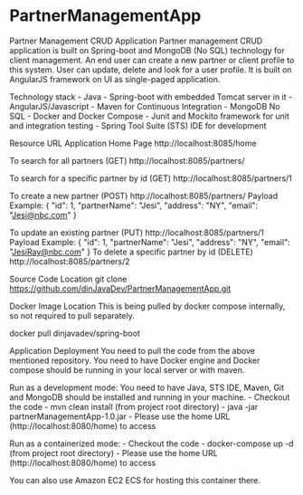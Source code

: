 # PartnerManagementApp
Partner Management CRUD Application
	Partner management CRUD application is built on Spring-boot and MongoDB (No SQL) technology for client management.  An end user can create a new partner or client profile to this system. User can update, delete and look for a user profile. It is built on AngularJS framework on UI as single-paged application. 

Technology stack
	- Java 
	- Spring-boot with embedded Tomcat server in it
	- AngularJS/Javascript
	- Maven for Continuous Integration
	- MongoDB No SQL
	- Docker and Docker Compose
	- Junit and Mockito framework for unit and integration testing
	- Spring Tool Suite (STS) IDE for development

Resource URL
Application Home Page
	http://localhost:8085/home

To search for all partners (GET)
	http://localhost:8085/partners/

To search for a specific partner by id (GET)
	http://localhost:8085/partners/1

To create a new partner (POST)
	http://localhost:8085/partners/
	Payload Example:
	{
	    "id": 1,
	    "partnerName": "Jesi",
	    "address": "NY",
	    "email": "Jesi@nbc.com"
	}

To update an existing partner (PUT)
	http://localhost:8085/partners/1
	Payload Example:
	{
	    "id": 1,
	    "partnerName": "Jesi",
	    "address": "NY",
	    "email": "JesiRay@nbc.com"
	}
To delete a specific partner by id (DELETE)
	http://localhost:8085/partners/2

Source Code Location
	git clone https://github.com/dinJavaDev/PartnerManagementApp.git

Docker Image Location
	This is being pulled by docker compose internally, so not required to pull separately.

docker pull dinjavadev/spring-boot

Application Deployment
	You need to pull the code from the above mentioned repository. You need to have Docker engine and Docker compose should be running in your local server or with maven.

Run as a development mode:
  	You need to have Java, STS IDE, Maven, Git and MongoDB should be installed and running in your machine.
	- 	Checkout the code
	-	mvn clean install (from project root directory)
             - 	java -jar partnerManagementApp-1.0.jar
	- 	Please use the home URL (http://localhost:8080/home) to access  

Run as a containerized mode:
	- 	Checkout the code
	-	docker-compose up -d (from project root directory)
	- 	Please use the home URL (http://localhost:8080/home) to access  

You can also use Amazon EC2 ECS for hosting this container there.